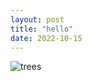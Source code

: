 ```yaml
---
layout: post
title: "hello"
date: 2022-10-15
---
```

![trees](/256k-logs/assets/images/000088410007.jpg)

